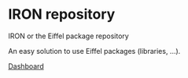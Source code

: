 IRON repository 
===============

IRON or the Eiffel package repository

An easy solution to use Eiffel packages (libraries, ...).


[Dashboard](http://waffle.io/eiffelhub/iron)
